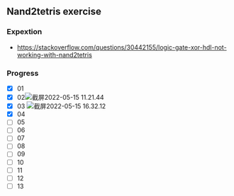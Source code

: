 ## Nand2tetris exercise
### Expextion
- https://stackoverflow.com/questions/30442155/logic-gate-xor-hdl-not-working-with-nand2tetris

### Progress
- [x] 01
- [x] 02![截屏2022-05-15 11.21.44](https://tva1.sinaimg.cn/large/e6c9d24egy1h296yaoresj20vy0lc0td.jpg)
- [x] 03 ![截屏2022-05-15 16.32.12](https://tva1.sinaimg.cn/large/e6c9d24egy1h2970m3p5yj21ej0u0wg5.jpg)
- [x] 04
- [ ] 05
- [ ] 06
- [ ] 07
- [ ] 08
- [ ] 09
- [ ] 10
- [ ] 11
- [ ] 12
- [ ] 13